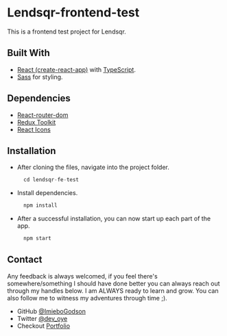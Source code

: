 # Lendsqr-frontend-test

This is a frontend test project for Lendsqr.

<!-- You can checkout the [demo](https://my-team-page1.netlify.app/). -->

## Built With

- [React (create-react-app)](https://create-react-app.dev/) with [TypeScript](https://www.typescriptlang.org/).
- [Sass](https://sass-lang.com/) for styling.

## Dependencies

- [React-router-dom](https://reactrouter.com/en/6.4.1)
- [Redux Toolkit](https://redux-toolkit.js.org/)
- [React Icons](https://react-icons.github.io/react-icons/)

## Installation

- After cloning the files, navigate into the project folder.

  ```javascript
    cd lendsqr-fe-test
  ```

- Install dependencies.

  ```javascript
    npm install
  ```

- After a successful installation, you can now start up each part of the app.
  
  ```javascript
    npm start
  ```

## Contact

Any feedback is always welcomed, if you feel there's somewhere/something I should have done better you can always reach out through my handles below. I am ALWAYS ready to learn and grow. You can also follow me to witness my adventures through time ;).

- GitHub [@ImieboGodson](https://github.com/ImieboGodson)
- Twitter [@dev_oye](https://twitter.com/dev_oye)
- Checkout [Portfolio](https://www.godsonimiebo.com/)